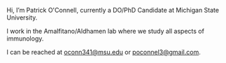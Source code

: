 Hi, I’m Patrick O'Connell, currently a DO/PhD Candidate at Michigan State University. 

I work in the Amalfitano/Aldhamen lab where we study all aspects of immunology. 

I can be reached at oconn341@msu.edu or poconnel3@gmail.com. 

<!---
poconnel3/poconnel3 is a ✨ special ✨ repository because its `README.md` (this file) appears on your GitHub profile.
You can click the Preview link to take a look at your changes.
--->
